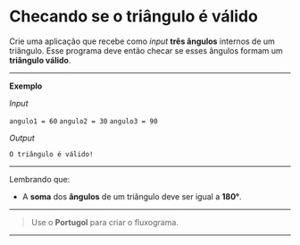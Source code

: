 # Checando se o triângulo é válido

Crie uma aplicação que recebe como *input* **três ângulos** internos de um triângulo. Esse programa deve então checar se esses ângulos formam um **triângulo válido**.
 ___
**Exemplo**

*Input*

```angulo1 = 60```
```angulo2 = 30```
```angulo3 = 90```


*Output*

```O triângulo é válido!```
___
Lembrando que:
* A **soma** dos **ângulos** de um triângulo deve ser igual a **180°**.
___

> Use o **Portugol** para criar o fluxograma.
___
